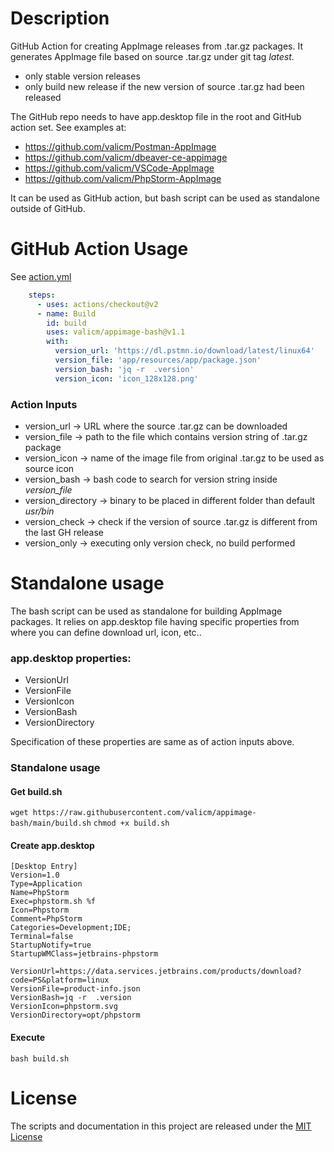 # Description

GitHub Action for creating AppImage releases from .tar.gz packages.
It generates AppImage file based on source .tar.gz under git tag _latest_.
- only stable version releases
- only build new release if the new version of source .tar.gz had been released

The GitHub repo needs to have app.desktop file in the root and GitHub action set.
See examples at:
- https://github.com/valicm/Postman-AppImage
- https://github.com/valicm/dbeaver-ce-appimage
- https://github.com/valicm/VSCode-AppImage
- https://github.com/valicm/PhpStorm-AppImage

It can be used as GitHub action, but bash script can be used as standalone outside of GitHub.

# GitHub Action Usage

See [action.yml](action.yml)

```yaml
    steps:
      - uses: actions/checkout@v2
      - name: Build
        id: build
        uses: valicm/appimage-bash@v1.1
        with:
          version_url: 'https://dl.pstmn.io/download/latest/linux64'
          version_file: 'app/resources/app/package.json'
          version_bash: 'jq -r  .version'
          version_icon: 'icon_128x128.png'
```

### Action Inputs
- version_url -> URL where the source .tar.gz can be downloaded
- version_file -> path to the file which contains version string of .tar.gz package
- version_icon -> name of the image file from original .tar.gz to be used as source icon
- version_bash -> bash code to search for version string inside _version_file_
- version_directory -> binary to be placed in different folder than default _usr/bin_
- version_check -> check if the version of source .tar.gz is different from the last GH release
- version_only -> executing only version check, no build performed

# Standalone usage

The bash script can be used as standalone for building AppImage packages.
It relies on app.desktop file having specific properties from where you can define
download url, icon, etc..

### app.desktop properties:
- VersionUrl
- VersionFile
- VersionIcon
- VersionBash
- VersionDirectory

Specification of these properties are same as of action inputs above.

### Standalone usage

#### Get build.sh
`wget https://raw.githubusercontent.com/valicm/appimage-bash/main/build.sh`
`chmod +x build.sh`
#### Create app.desktop
```desktop
[Desktop Entry]
Version=1.0
Type=Application
Name=PhpStorm
Exec=phpstorm.sh %f
Icon=Phpstorm
Comment=PhpStorm
Categories=Development;IDE;
Terminal=false
StartupNotify=true
StartupWMClass=jetbrains-phpstorm

VersionUrl=https://data.services.jetbrains.com/products/download?code=PS&platform=linux
VersionFile=product-info.json
VersionBash=jq -r  .version
VersionIcon=phpstorm.svg
VersionDirectory=opt/phpstorm

```

#### Execute
`bash build.sh`

# License

The scripts and documentation in this project are released under the [MIT License](LICENSE)
